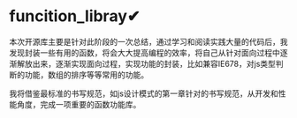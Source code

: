 # funcition_libray✔
本次开源库主要是针对此阶段的一次总结，通过学习和阅读实践大量的代码后，我发现封装一些有用的函数，将会大大提高编程的效率，将自己从针对面向过程中逐渐解放出来，逐渐实现面向过程，实现功能的封装，比如兼容IE678，对js类型判断的功能，数组的排序等等常用的功能。


我将借鉴最标准的书写规范，如js设计模式的第一章针对的书写规范，从开发和性能角度，完成一项重要的函数功能库。
